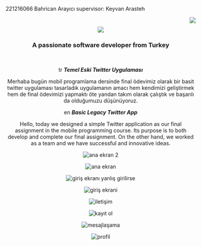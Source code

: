 221216066 Bahrican Arayıcı
supervisor: Keyvan Arasteh 

<img align="right" src="https://visitor-badge.laobi.icu/badge?page_id=bahricvn.Final_projesii" />

<h1 align="center">
    <img src="[https://readme-typing-svg.herokuapp.com/?font=Righteous&size=35&center=true&vCenter=true&width=500&height=70&duration=4000&lines=Hi+There!+👋;+I'm+Bahrican+Arayici!](https://readme-typing-svg.herokuapp.com/?font=Righteous&size=35&center=true&vCenter=true&width=500&height=70&duration=4000&lines=Hi+There!+%F0%9F%91%8B;+I%27m+Bahrican+Arayici!);" />
</h1>

<h3 align="center">A passionate software developer from Turkey </h3>

<br/>

<div align="center">


tr
 _**Temel Eski Twitter Uygulaması**_
 
 Merhaba bugün mobil programlama dersinde final ödevimiz olarak bir basit twitter uygulaması tasarladık uygulamanın amacı hem kendimizi geliştirmek hem de final ödevimizi yapmaktı öte yandan takım olarak çalıştık ve başarılı da olduğumuzu düşünüyoruz.

en
_**Basic Legacy Twitter App**_
 
 Hello, today we designed a simple Twitter application as our final assignment in the mobile programming course. Its purpose is to both develop and complete our final assignment. On the other hand, we worked as a team and we have successful and innovative ideas.


![ana ekran 2](https://github.com/bahricvn/Final_projesii/assets/121409840/f36e29c6-46cb-470a-9121-a999b829e5cd)

![ana ekran](https://github.com/bahricvn/Final_projesii/assets/121409840/a8c7f1bb-58f6-40f4-acd6-250112de9f06)

![giriş ekranı yanlış girilirse](https://github.com/bahricvn/Final_projesii/assets/121409840/1b56c361-fa2b-4192-b937-f477a9621bee)

![giriş ekrani](https://github.com/bahricvn/Final_projesii/assets/121409840/b28db08b-e8ab-43b2-82fb-e132d151e0aa)

![iletişim](https://github.com/bahricvn/Final_projesii/assets/121409840/37a5a7dd-b4b6-4d17-b302-ccf816b66e8f)

![kayıt ol](https://github.com/bahricvn/Final_projesii/assets/121409840/e6db0623-c7ea-47e8-a8e4-cc1c5992a778)

![mesajlaşama](https://github.com/bahricvn/Final_projesii/assets/121409840/ddccbfd8-64e3-4fc9-8dc5-92dd5e50cd15)

![profil](https://github.com/bahricvn/Final_projesii/assets/121409840/7c9c6805-e27c-45f6-887c-8df0632b78f3)
